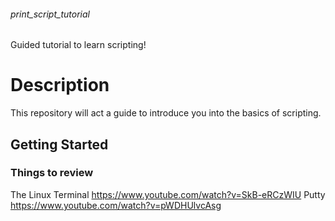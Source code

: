 ###### print_script_tutorial
Guided tutorial to learn scripting!

# Description
This repository will act a guide to introduce you into the basics of scripting. 

## Getting Started
### Things to review 
The Linux Terminal https://www.youtube.com/watch?v=SkB-eRCzWIU
Putty https://www.youtube.com/watch?v=pWDHUlvcAsg
